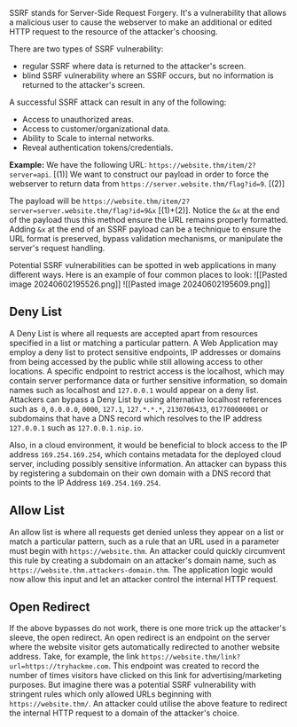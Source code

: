
SSRF stands for Server-Side Request Forgery. It's a vulnerability that allows a malicious user to cause the webserver to make an additional or edited HTTP request to the resource of the attacker's choosing.

There are two types of SSRF vulnerability:
- regular SSRF where data is returned to the attacker's screen. 
- blind SSRF vulnerability where an SSRF occurs, but no information is returned to the attacker's screen.

A successful SSRF attack can result in any of the following: 
- Access to unauthorized areas.
- Access to customer/organizational data.
- Ability to Scale to internal networks.
- Reveal authentication tokens/credentials.

**Example:**
We have the following URL: `https://website.thm/item/2?server=api`. [(1)]
We want to construct our payload in order to force the webserver to return data from `https://server.website.thm/flag?id=9`. [(2)]

The payload will be `https://website.thm/item/2?server=server.website.thm/flag?id=9&x` [(1)+(2)]. Notice the `&x` at the end of the payload thus this method ensure the URL remains properly formatted. Adding `&x` at the end of an SSRF payload can be a technique to ensure the URL format is preserved, bypass validation mechanisms, or manipulate the server's request handling. 

Potential SSRF vulnerabilities can be spotted in web applications in many different ways. Here is an example of four common places to look:
![[Pasted image 20240602195526.png]]
![[Pasted image 20240602195609.png]]

## Deny List
A Deny List is where all requests are accepted apart from resources specified in a list or matching a particular pattern. A Web Application may employ a deny list to protect sensitive endpoints, IP addresses or domains from being accessed by the public while still allowing access to other locations. A specific endpoint to restrict access is the localhost, which may contain server performance data or further sensitive information, so domain names such as localhost and `127.0.0.1` would appear on a deny list. Attackers can bypass a Deny List by using alternative localhost references such as` 0`, `0.0.0.0`, `0000`, `127.1`, `127.*.*.*`, `2130706433`, `017700000001` or subdomains that have a DNS record which resolves to the IP address `127.0.0.1` such as `127.0.0.1.nip.io`.
  
Also, in a cloud environment, it would be beneficial to block access to the IP address `169.254.169.254`, which contains metadata for the deployed cloud server, including possibly sensitive information. An attacker can bypass this by registering a subdomain on their own domain with a DNS record that points to the IP Address `169.254.169.254`.

## Allow List
An allow list is where all requests get denied unless they appear on a list or match a particular pattern, such as a rule that an URL used in a parameter must begin with `https://website.thm`. An attacker could quickly circumvent this rule by creating a subdomain on an attacker's domain name, such as ``https://website.thm.attackers-domain.thm``. The application logic would now allow this input and let an attacker control the internal HTTP request.

## Open Redirect
If the above bypasses do not work, there is one more trick up the attacker's sleeve, the open redirect. An open redirect is an endpoint on the server where the website visitor gets automatically redirected to another website address. Take, for example, the link `https://website.thm/link?url=https://tryhackme.com`. This endpoint was created to record the number of times visitors have clicked on this link for advertising/marketing purposes. But imagine there was a potential SSRF vulnerability with stringent rules which only allowed URLs beginning with `https://website.thm/`. An attacker could utilise the above feature to redirect the internal HTTP request to a domain of the attacker's choice.